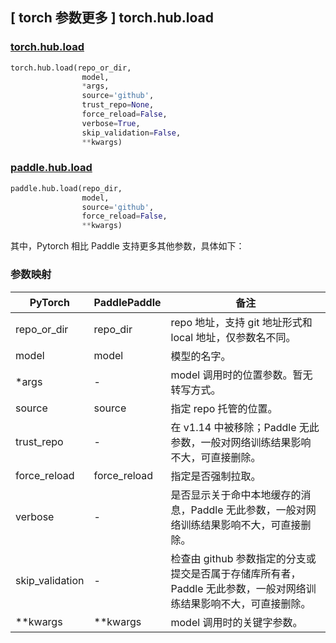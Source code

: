 ## [ torch 参数更多 ] torch.hub.load

### [torch.hub.load](https://pytorch.org/docs/stable/hub.html?highlight=hub+load#torch.hub.load)

```python
torch.hub.load(repo_or_dir,
                model,
                *args,
                source='github',
                trust_repo=None,
                force_reload=False,
                verbose=True,
                skip_validation=False,
                **kwargs)
```

### [paddle.hub.load](https://www.paddlepaddle.org.cn/documentation/docs/zh/api/paddle/hub/load_cn.html)

```python
paddle.hub.load(repo_dir,
                model,
                source='github',
                force_reload=False,
                **kwargs)
```

其中，Pytorch 相比 Paddle 支持更多其他参数，具体如下：
### 参数映射
| PyTorch       | PaddlePaddle | 备注                                                   |
| ------------- | ------------ | ------------------------------------------------------ |
| repo_or_dir   |repo_dir      |repo 地址，支持 git 地址形式和 local 地址，仅参数名不同。|
| model         | model        |模型的名字。|
| *args         | -            |model 调用时的位置参数。暂无转写方式。|
| source        |source        |指定 repo 托管的位置。|
| trust_repo    | -            |在 v1.14 中被移除；Paddle 无此参数，一般对网络训练结果影响不大，可直接删除。|
| force_reload  | force_reload |指定是否强制拉取。         |
| verbose       | -          |是否显示关于命中本地缓存的消息，Paddle 无此参数，一般对网络训练结果影响不大，可直接删除。|
| skip_validation| -            |检查由 github 参数指定的分支或提交是否属于存储库所有者，Paddle 无此参数，一般对网络训练结果影响不大，可直接删除。|
| **kwargs       | **kwargs       |model 调用时的关键字参数。|
